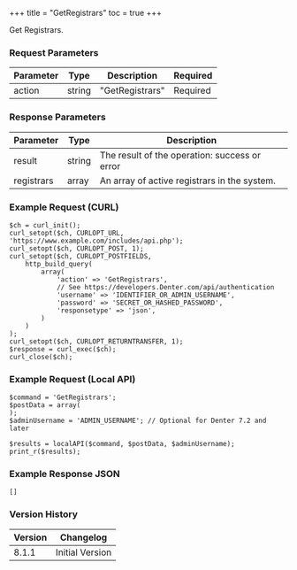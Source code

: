 +++
title = "GetRegistrars"
toc = true
+++

Get Registrars.

### Request Parameters

| Parameter | Type | Description | Required |
| --------- | ---- | ----------- | -------- |
| action | string | "GetRegistrars" | Required |

### Response Parameters

| Parameter | Type | Description |
| --------- | ---- | ----------- |
| result | string | The result of the operation: success or error |
| registrars | array | An array of active registrars in the system. |


### Example Request (CURL)

```
$ch = curl_init();
curl_setopt($ch, CURLOPT_URL, 'https://www.example.com/includes/api.php');
curl_setopt($ch, CURLOPT_POST, 1);
curl_setopt($ch, CURLOPT_POSTFIELDS,
    http_build_query(
        array(
            'action' => 'GetRegistrars',
            // See https://developers.Denter.com/api/authentication
            'username' => 'IDENTIFIER_OR_ADMIN_USERNAME',
            'password' => 'SECRET_OR_HASHED_PASSWORD',
            'responsetype' => 'json',
        )
    )
);
curl_setopt($ch, CURLOPT_RETURNTRANSFER, 1);
$response = curl_exec($ch);
curl_close($ch);
```


### Example Request (Local API)

```
$command = 'GetRegistrars';
$postData = array(
);
$adminUsername = 'ADMIN_USERNAME'; // Optional for Denter 7.2 and later

$results = localAPI($command, $postData, $adminUsername);
print_r($results);
```


### Example Response JSON

```
[]
```


### Version History

| Version | Changelog |
| ------- | --------- |
| 8.1.1 | Initial Version |

